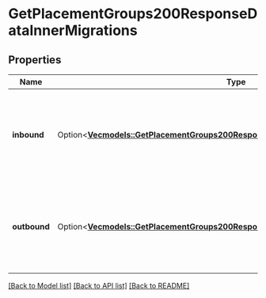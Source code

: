 # GetPlacementGroups200ResponseDataInnerMigrations

## Properties

Name | Type | Description | Notes
------------ | ------------- | ------------- | -------------
**inbound** | Option<[**Vec<models::GetPlacementGroups200ResponseDataInnerMigrationsInboundInner>**](get_placement_groups_200_response_data_inner_migrations_inbound_inner.md)> | The individual compute instances the system is migrating into the placement group. | [optional]
**outbound** | Option<[**Vec<models::GetPlacementGroups200ResponseDataInnerMigrationsOutboundInner>**](get_placement_groups_200_response_data_inner_migrations_outbound_inner.md)> | The individual compute instances the system is migrating out of the placement group. | [optional]

[[Back to Model list]](../README.md#documentation-for-models) [[Back to API list]](../README.md#documentation-for-api-endpoints) [[Back to README]](../README.md)


